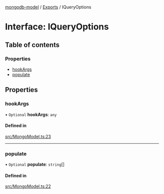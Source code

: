 [mongodb-model](../README.md) / [Exports](../modules.md) / IQueryOptions

# Interface: IQueryOptions

## Table of contents

### Properties

- [hookArgs](IQueryOptions.md#hookargs)
- [populate](IQueryOptions.md#populate)

## Properties

### hookArgs

• `Optional` **hookArgs**: `any`

#### Defined in

[src/MongoModel.ts:23](https://github.com/jelgblad/node-mongodb-model/blob/c5c3886/src/MongoModel.ts#L23)

___

### populate

• `Optional` **populate**: `string`[]

#### Defined in

[src/MongoModel.ts:22](https://github.com/jelgblad/node-mongodb-model/blob/c5c3886/src/MongoModel.ts#L22)
